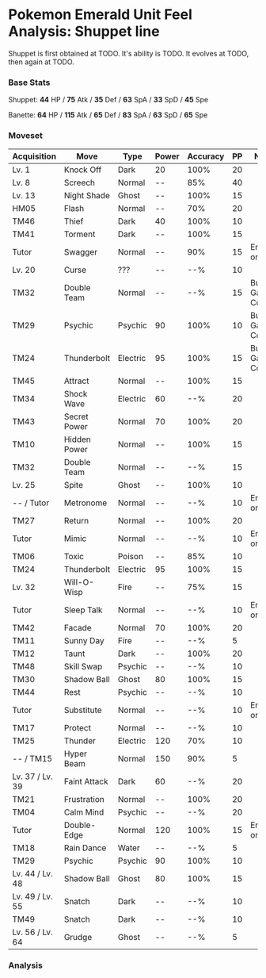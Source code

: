 # Pokemon Emerald Unit Feel Analysis: Shuppet line

Shuppet is first obtained at TODO. It's ability is TODO. It evolves at TODO, then again at TODO.

### Base Stats

Shuppet: **44** HP / **75** Atk / **35** Def / **63** SpA / **33** SpD / **45** Spe

Banette: **64** HP / **115** Atk / **65** Def / **83** SpA / **63** SpD / **65** Spe

### Moveset

|Acquisition    |Move        |Type    |Power|Accuracy|PP |Notes                    |
|---            |---         |---     |---  |---     |---|---                      |
|Lv. 1          |Knock Off   |Dark    |20   |100%    |20 |                         |
|Lv. 8          |Screech     |Normal  |--   |85%     |40 |                         |
|Lv. 13         |Night Shade |Ghost   |--   |100%    |15 |                         |
|HM05           |Flash       |Normal  |--   |70%     |20 |                         |
|TM46           |Thief       |Dark    |40   |100%    |10 |                         |
|TM41           |Torment     |Dark    |--   |100%    |15 |                         |
|Tutor          |Swagger     |Normal  |--   |90%     |15 |Emerald only             |
|Lv. 20         |Curse       |???     |--   |--%     |10 |                         |
|TM32           |Double Team |Normal  |--   |--%     |15 |Buy at Game Corner       |
|TM29           |Psychic     |Psychic |90   |100%    |10 |Buy at Game Corner       |
|TM24           |Thunderbolt |Electric|95   |100%    |15 |Buy at Game Corner       |
|TM45           |Attract     |Normal  |--   |100%    |15 |                         |
|TM34           |Shock Wave  |Electric|60   |--%     |20 |                         |
|TM43           |Secret Power|Normal  |70   |100%    |20 |                         |
|TM10           |Hidden Power|Normal  |--   |100%    |15 |                         |
|TM32           |Double Team |Normal  |--   |--%     |15 |                         |
|Lv. 25         |Spite       |Ghost   |--   |100%    |10 |                         |
|-- / Tutor     |Metronome   |Normal  |--   |--%     |10 |Emerald only             |
|TM27           |Return      |Normal  |--   |100%    |20 |                         |
|Tutor          |Mimic       |Normal  |--   |--%     |10 |Emerald only             |
|TM06           |Toxic       |Poison  |--   |85%     |10 |                         |
|TM24           |Thunderbolt |Electric|95   |100%    |15 |                         |
|Lv. 32         |Will-O-Wisp |Fire    |--   |75%     |15 |                         |
|Tutor          |Sleep Talk  |Normal  |--   |--%     |10 |Emerald only             |
|TM42           |Facade      |Normal  |70   |100%    |20 |                         |
|TM11           |Sunny Day   |Fire    |--   |--%     |5  |                         |
|TM12           |Taunt       |Dark    |--   |100%    |20 |                         |
|TM48           |Skill Swap  |Psychic |--   |--%     |10 |                         |
|TM30           |Shadow Ball |Ghost   |80   |100%    |15 |                         |
|TM44           |Rest        |Psychic |--   |--%     |10 |                         |
|Tutor          |Substitute  |Normal  |--   |--%     |10 |Emerald only             |
|TM17           |Protect     |Normal  |--   |--%     |10 |                         |
|TM25           |Thunder     |Electric|120  |70%     |10 |                         |
|-- / TM15      |Hyper Beam  |Normal  |150  |90%     |5  |                         |
|Lv. 37 / Lv. 39|Faint Attack|Dark    |60   |--%     |20 |                         |
|TM21           |Frustration |Normal  |--   |100%    |20 |                         |
|TM04           |Calm Mind   |Psychic |--   |--%     |20 |                         |
|Tutor          |Double-Edge |Normal  |120  |100%    |15 |Emerald only             |
|TM18           |Rain Dance  |Water   |--   |--%     |5  |                         |
|TM29           |Psychic     |Psychic |90   |100%    |10 |                         |
|Lv. 44 / Lv. 48|Shadow Ball |Ghost   |80   |100%    |15 |                         |
|Lv. 49 / Lv. 55|Snatch      |Dark    |--   |--%     |10 |                         |
|TM49           |Snatch      |Dark    |--   |--%     |10 |                         |
|Lv. 56 / Lv. 64|Grudge      |Ghost   |--   |--%     |5  |                         |

### Analysis